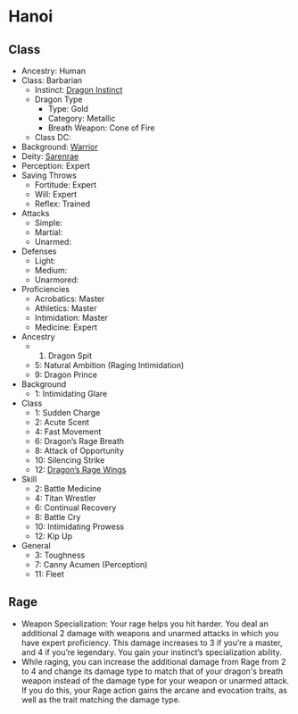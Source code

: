 # Hanoi

## Class

- Ancestry: Human
- Class: Barbarian
   - Instinct: [Dragon Instinct](https://2e.aonprd.com/Instincts.aspx?ID=2)
   - Dragon Type
      - Type: Gold
      - Category: Metallic
      - Breath Weapon: Cone of Fire
  - Class DC: 
- Background: [Warrior](https://pf2.d20pfsrd.com/background/warrior/)
- Deity: [Sarenrae](https://2e.aonprd.com/Deities.aspx?ID=16)
- Perception: Expert
- Saving Throws
   - Fortitude: Expert
   - Will: Expert
   - Reflex: Trained
- Attacks
   - Simple: 
   - Martial: 
   - Unarmed: 
- Defenses
   - Light: 
   - Medium: 
   - Unarmored: 
- Proficiencies
   - Acrobatics: Master
   - Athletics: Master
   - Intimidation: Master
   - Medicine: Expert
- Ancestry
   - 1. Dragon Spit
   - 5: Natural Ambition (Raging Intimidation)
   - 9: Dragon Prince
- Background
   - 1: Intimidating Glare
- Class
   - 1: Sudden Charge
   - 2: Acute Scent
   - 4: Fast Movement
   - 6: Dragon’s Rage Breath
   - 8: Attack of Opportunity
   - 10: Silencing Strike
   - 12: [Dragon’s Rage Wings](https://2e.aonprd.com/Feats.aspx?ID=162)
- Skill
   - 2: Battle Medicine
   - 4: Titan Wrestler
   - 6: Continual Recovery
   - 8: Battle Cry
   - 10: Intimidating Prowess
   - 12: Kip Up
- General
   - 3: Toughness
   - 7: Canny Acumen (Perception)
   - 11: Fleet

## Rage 

- Weapon Specialization: Your rage helps you hit harder. You deal an additional 2 damage with weapons and unarmed attacks in which you have expert proficiency. This damage increases to 3 if you’re a master, and 4 if you’re legendary. You gain your instinct’s specialization ability.
- While raging, you can increase the additional damage from Rage from 2 to 4 and change its damage type to match that of your dragon's breath weapon instead of the damage type for your weapon or unarmed attack. If you do this, your Rage action gains the arcane and evocation traits, as well as the trait matching the damage type.
